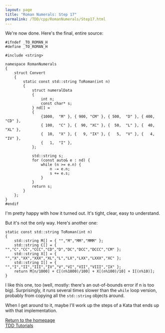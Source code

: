 ```yaml
---
layout: page
title: "Roman Numerals: Step 17"
permalink: /TDD/cpp/RomanNumerals/Step17.html
---
```


We're now done.  Here's the final, entire source:
```
#ifndef _TO_ROMAN_H
#define _TO_ROMAN_H

#include <string>

namespace RomanNumerals
{
    struct Convert
    {
        static const std::string ToRoman(int n)
        {
            struct numeralData
            {
                int n;
                const char* s;
            } nd[] =
            {
                {1000,  "M" }, { 900, "CM" }, { 500,  "D" }, { 400, "CD" },
                { 100,  "C" }, {  90, "XC" }, {  50,  "L" }, {  40, "XL" },
                {  10,  "X" }, {   9, "IX" }, {   5,  "V" }, {   4, "IV" },
                {   1,  "I" },
            };

            std::string s;
            for (const auto& e : nd) {
                while (n >= e.n) {
                    n -= e.n;
                    s += e.s;
                }
            }
            return s;
        }
    };
}
#endif
```

I'm pretty happy with how it turned out.  It's tight, clear, easy to understand.


But it's not the only way.  Here's another one:
```
static const std::string ToRoman(int n)
{
    std::string M[] = { "","M","MM","MMM" };
    std::string C[] = { "","C","CC","CCC","CD","D","DC","DCC","DCCC","CM" };
    std::string X[] = { "","X","XX","XXX","XL","L","LX","LXX","LXXX","XC" };
    std::string I[] = { "","I","II","III","IV","V","VI","VII","VIII","IX" };
    return M[n/1000] + C[(n%1000)/100] + X[(n%100)/10] + I[(n%10)];
}
```
I like this one, too (well, mostly:  there's an out-of-bounds error if n is too big). Surprisingly, it runs several times slower than the ```while``` loop version, probably from copying all the ```std::string``` objects around.

When I get around to it, maybe I'll work up the steps of a Kata that ends up with that implementation.

[Return to the homepage](/)  
[TDD Tutorials](/TDD/tutorials.html)
